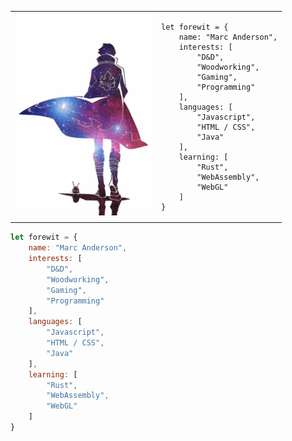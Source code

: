 <table>
  <tr>
    <td><img src="gm.gif" /></td>
    <td>
      <pre><code>let forewit = {
    name: "Marc Anderson",
    interests: [
        "D&D",
        "Woodworking",
        "Gaming",
        "Programming"
    ],
    languages: [
        "Javascript",
        "HTML / CSS",
        "Java"
    ],
    learning: [
        "Rust",
        "WebAssembly",
        "WebGL"
    ]
}</code></pre>
    </td>
  </tr>
</table>

```javascript
let forewit = {
    name: "Marc Anderson",
    interests: [
        "D&D",
        "Woodworking",
        "Gaming",
        "Programming"
    ],
    languages: [
        "Javascript",
        "HTML / CSS",
        "Java"
    ],
    learning: [
        "Rust",
        "WebAssembly",
        "WebGL"
    ]
}
```
